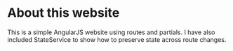 About this website
=====================


This is a simple AngularJS website using routes and partials. I have also included StateService to show how to preserve state across route changes.

